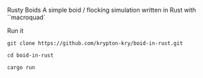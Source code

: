 Rusty Boids
	A simple boid / flocking simulation written in Rust
	with ``macroquad`
	
Run it
	
	
	git clone https://github.com/krypton-kry/boid-in-rust.git
	
	cd boid-in-rust
	
	cargo run
	
